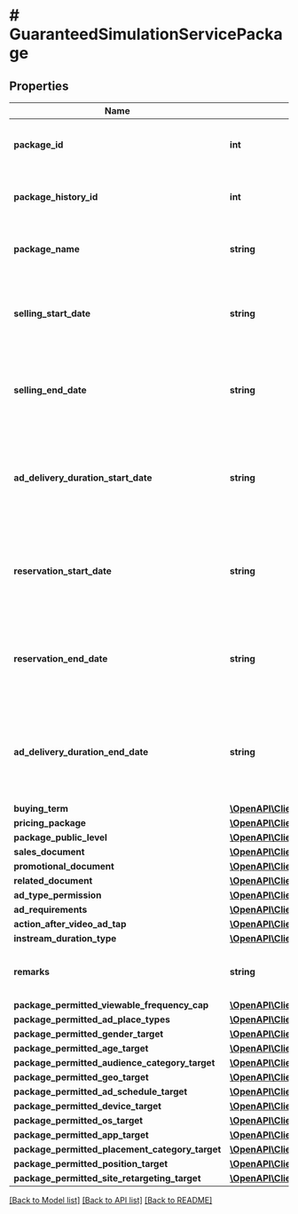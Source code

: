 # # GuaranteedSimulationServicePackage

## Properties

Name | Type | Description | Notes
------------ | ------------- | ------------- | -------------
**package_id** | **int** | &lt;div lang&#x3D;\&quot;ja\&quot;&gt;商品IDです。&lt;/div&gt; &lt;div lang&#x3D;\&quot;en\&quot;&gt;Package ID.&lt;/div&gt; | [optional]
**package_history_id** | **int** | &lt;div lang&#x3D;\&quot;ja\&quot;&gt;商品履歴IDです。&lt;/div&gt; &lt;div lang&#x3D;\&quot;en\&quot;&gt;Package history ID.&lt;/div&gt; | [optional]
**package_name** | **string** | &lt;div lang&#x3D;\&quot;ja\&quot;&gt;商品名です。&lt;/div&gt; &lt;div lang&#x3D;\&quot;en\&quot;&gt;Package name.&lt;/div&gt; | [optional]
**selling_start_date** | **string** | &lt;div lang&#x3D;\&quot;ja\&quot;&gt;   商品開始日です。&lt;br&gt;   ※フォーマット：yyyyMMdd &lt;/div&gt; &lt;div lang&#x3D;\&quot;en\&quot;&gt;   Start date of the package.&lt;br&gt;   Format: yyyyMMdd &lt;/div&gt; | [optional]
**selling_end_date** | **string** | &lt;div lang&#x3D;\&quot;ja\&quot;&gt;   商品終了日です。&lt;br&gt;   ※フォーマット：yyyyMMdd &lt;/div&gt; &lt;div lang&#x3D;\&quot;en\&quot;&gt;   End date of the package.&lt;br&gt;   Format: yyyyMMdd &lt;/div&gt; | [optional]
**ad_delivery_duration_start_date** | **string** | &lt;div lang&#x3D;\&quot;ja\&quot;&gt;   広告の掲載有効期間の開始日です。&lt;br&gt;   ※フォーマット：yyyyMMdd &lt;/div&gt; &lt;div lang&#x3D;\&quot;en\&quot;&gt;   Start date of the ad delivery validity period.&lt;br&gt;   Format: yyyyMMdd &lt;/div&gt; | [optional]
**reservation_start_date** | **string** | &lt;div lang&#x3D;\&quot;ja\&quot;&gt;   予約期間開始日です。&lt;br&gt;   ※フォーマット：yyyyMMdd &lt;/div&gt; &lt;div lang&#x3D;\&quot;en\&quot;&gt;   Start date of reservation period.&lt;br&gt;   Format: yyyyMMdd &lt;/div&gt; | [optional]
**reservation_end_date** | **string** | &lt;div lang&#x3D;\&quot;ja\&quot;&gt;   予約期間終了日です。&lt;br&gt;   ※フォーマット：yyyyMMdd &lt;/div&gt; &lt;div lang&#x3D;\&quot;en\&quot;&gt;   End date of reservation period.&lt;br&gt;   Format: yyyyMMdd &lt;/div&gt; | [optional]
**ad_delivery_duration_end_date** | **string** | &lt;div lang&#x3D;\&quot;ja\&quot;&gt;   掲載有効期間の終了日です。&lt;br&gt;   ※フォーマット：yyyyMMdd &lt;/div&gt; &lt;div lang&#x3D;\&quot;en\&quot;&gt;   End date of the ad delivery validity period.&lt;br&gt;   Format: yyyyMMdd &lt;/div&gt; | [optional]
**buying_term** | [**\OpenAPI\Client\Model\GuaranteedSimulationServiceBuyingTerm**](GuaranteedSimulationServiceBuyingTerm.md) |  | [optional]
**pricing_package** | [**\OpenAPI\Client\Model\GuaranteedSimulationServicePricingPackage**](GuaranteedSimulationServicePricingPackage.md) |  | [optional]
**package_public_level** | [**\OpenAPI\Client\Model\GuaranteedSimulationServicePackagePublicLevel**](GuaranteedSimulationServicePackagePublicLevel.md) |  | [optional]
**sales_document** | [**\OpenAPI\Client\Model\GuaranteedSimulationServiceSalesDocument**](GuaranteedSimulationServiceSalesDocument.md) |  | [optional]
**promotional_document** | [**\OpenAPI\Client\Model\GuaranteedSimulationServicePromotionalDocument**](GuaranteedSimulationServicePromotionalDocument.md) |  | [optional]
**related_document** | [**\OpenAPI\Client\Model\GuaranteedSimulationServiceRelatedDocument**](GuaranteedSimulationServiceRelatedDocument.md) |  | [optional]
**ad_type_permission** | [**\OpenAPI\Client\Model\GuaranteedSimulationServicePackagePermissionType**](GuaranteedSimulationServicePackagePermissionType.md) |  | [optional]
**ad_requirements** | [**\OpenAPI\Client\Model\GuaranteedSimulationServiceAdRequirement[]**](GuaranteedSimulationServiceAdRequirement.md) |  | [optional]
**action_after_video_ad_tap** | [**\OpenAPI\Client\Model\GuaranteedSimulationServiceActionAfterVideoAdTap**](GuaranteedSimulationServiceActionAfterVideoAdTap.md) |  | [optional]
**instream_duration_type** | [**\OpenAPI\Client\Model\GuaranteedSimulationServiceInstreamDurationType**](GuaranteedSimulationServiceInstreamDurationType.md) |  | [optional]
**remarks** | **string** | &lt;div lang&#x3D;\&quot;ja\&quot;&gt;備考です。&lt;/div&gt; &lt;div lang&#x3D;\&quot;en\&quot;&gt;Remarks.&lt;/div&gt; | [optional]
**package_permitted_viewable_frequency_cap** | [**\OpenAPI\Client\Model\GuaranteedSimulationServicePackagePermittedViewableFrequencyCap**](GuaranteedSimulationServicePackagePermittedViewableFrequencyCap.md) |  | [optional]
**package_permitted_ad_place_types** | [**\OpenAPI\Client\Model\GuaranteedSimulationServicePackagePermittedAdPlaceTypes**](GuaranteedSimulationServicePackagePermittedAdPlaceTypes.md) |  | [optional]
**package_permitted_gender_target** | [**\OpenAPI\Client\Model\GuaranteedSimulationServicePackagePermittedGenderTarget**](GuaranteedSimulationServicePackagePermittedGenderTarget.md) |  | [optional]
**package_permitted_age_target** | [**\OpenAPI\Client\Model\GuaranteedSimulationServicePackagePermittedAgeTarget**](GuaranteedSimulationServicePackagePermittedAgeTarget.md) |  | [optional]
**package_permitted_audience_category_target** | [**\OpenAPI\Client\Model\GuaranteedSimulationServicePackagePermittedAudienceCategoryTarget**](GuaranteedSimulationServicePackagePermittedAudienceCategoryTarget.md) |  | [optional]
**package_permitted_geo_target** | [**\OpenAPI\Client\Model\GuaranteedSimulationServicePackagePermittedGeoTarget**](GuaranteedSimulationServicePackagePermittedGeoTarget.md) |  | [optional]
**package_permitted_ad_schedule_target** | [**\OpenAPI\Client\Model\GuaranteedSimulationServicePackagePermittedAdScheduleTarget**](GuaranteedSimulationServicePackagePermittedAdScheduleTarget.md) |  | [optional]
**package_permitted_device_target** | [**\OpenAPI\Client\Model\GuaranteedSimulationServicePackagePermittedDeviceTarget**](GuaranteedSimulationServicePackagePermittedDeviceTarget.md) |  | [optional]
**package_permitted_os_target** | [**\OpenAPI\Client\Model\GuaranteedSimulationServicePackagePermittedOsTarget**](GuaranteedSimulationServicePackagePermittedOsTarget.md) |  | [optional]
**package_permitted_app_target** | [**\OpenAPI\Client\Model\GuaranteedSimulationServicePackagePermittedAppTarget**](GuaranteedSimulationServicePackagePermittedAppTarget.md) |  | [optional]
**package_permitted_placement_category_target** | [**\OpenAPI\Client\Model\GuaranteedSimulationServicePackagePermittedPlacementCategoryTarget**](GuaranteedSimulationServicePackagePermittedPlacementCategoryTarget.md) |  | [optional]
**package_permitted_position_target** | [**\OpenAPI\Client\Model\GuaranteedSimulationServicePackagePermittedPositionTarget**](GuaranteedSimulationServicePackagePermittedPositionTarget.md) |  | [optional]
**package_permitted_site_retargeting_target** | [**\OpenAPI\Client\Model\GuaranteedSimulationServicePackagePermittedSiteRetargetingTarget**](GuaranteedSimulationServicePackagePermittedSiteRetargetingTarget.md) |  | [optional]

[[Back to Model list]](../../README.md#models) [[Back to API list]](../../README.md#endpoints) [[Back to README]](../../README.md)
